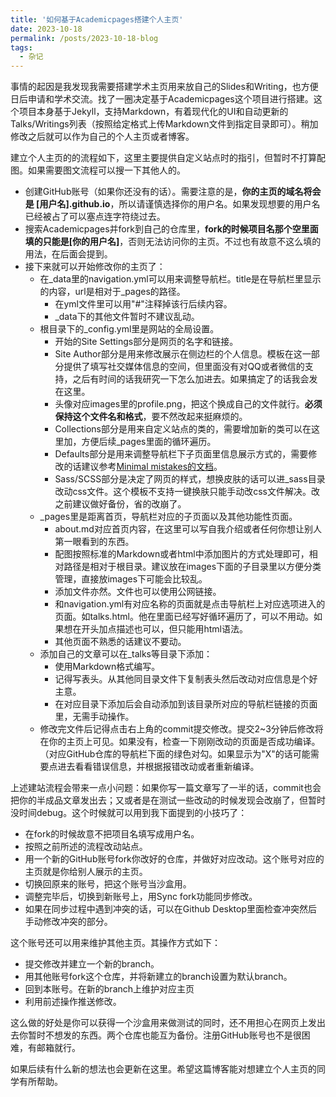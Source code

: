 ```yaml
---
title: '如何基于Academicpages搭建个人主页'
date: 2023-10-18
permalink: /posts/2023-10-18-blog
tags:
  - 杂记
---
```


事情的起因是我发现我需要搭建学术主页用来放自己的Slides和Writing，也方便日后申请和学术交流。找了一圈决定基于Academicpages这个项目进行搭建。这个项目本身基于Jekyll，支持Markdown，有着现代化的UI和自动更新的Talks/Writings列表（按照给定格式上传Markdown文件到指定目录即可）。稍加修改之后就可以作为自己的个人主页或者博客。

建立个人主页的的流程如下，这里主要提供自定义站点时的指引，但暂时不打算配图。如果需要图文流程可以搜一下其他人的。
* 创建GitHub账号（如果你还没有的话）。需要注意的是，__你的主页的域名将会是 [用户名].github.io__，所以请谨慎选择你的用户名。如果发现想要的用户名已经被占了可以塞点连字符绕过去。
* 搜索Academicpages并fork到自己的仓库里，__fork的时候项目名那个空里面填的只能是[你的用户名]__，否则无法访问你的主页。不过也有故意不这么填的用法，在后面会提到。
* 接下来就可以开始修改你的主页了：
  * 在_data里的navigation.yml可以用来调整导航栏。title是在导航栏里显示的内容，url是相对于_pages的路径。
    * 在yml文件里可以用"#"注释掉该行后续内容。
    * _data下的其他文件暂时不建议乱动。
  * 根目录下的_config.yml里是网站的全局设置。
    * 开始的Site Settings部分是网页的名字和链接。
    * Site Author部分是用来修改展示在侧边栏的个人信息。模板在这一部分提供了填写社交媒体信息的空间，但里面没有对QQ或者微信的支持，之后有时间的话我研究一下怎么加进去。如果搞定了的话我会发在这里。
    * 头像对应images里的profile.png，把这个换成自己的文件就行。__必须保持这个文件名和格式__，要不然改起来挺麻烦的。
    * Collections部分是用来自定义站点的类的，需要增加新的类可以在这里加，方便后续_pages里面的循环遍历。
    * Defaults部分是用来调整导航栏下子页面里信息展示方式的，需要修改的话建议参考[Minimal mistakes的文档](https://mmistakes.github.io/minimal-mistakes/docs/configuration/)。
    * Sass/SCSS部分是决定了网页的样式，想换皮肤的话可以进_sass目录改动css文件。这个模板不支持一键换肤只能手动改css文件解决。改之前建议做好备份，省的改崩了。
  * _pages里是距离首页，导航栏对应的子页面以及其他功能性页面。
    * about.md对应首页内容，在这里可以写自我介绍或者任何你想让别人第一眼看到的东西。
    * 配图按照标准的Markdown或者html中添加图片的方式处理即可，相对路径是相对于根目录。建议放在images下面的子目录里以方便分类管理，直接放images下可能会比较乱。
    * 添加文件亦然。文件也可以使用公网链接。
    * 和navigation.yml有对应名称的页面就是点击导航栏上对应选项进入的页面。如talks.html。他在里面已经写好循环遍历了，可以不用动。如果想在开头加点描述也可以，但只能用html语法。
    * 其他页面不熟悉的话建议不要动。
  * 添加自己的文章可以在_talks等目录下添加：
    * 使用Markdown格式编写。
    * 记得写表头。从其他同目录文件下复制表头然后改动对应信息是个好主意。
    * 在对应目录下添加后会自动添加到该目录所对应的导航栏链接的页面里，无需手动操作。
  * 修改完文件后记得点击右上角的commit提交修改。提交2~3分钟后修改将在你的主页上可见。如果没有，检查一下刚刚改动的页面是否成功编译。（对应GitHub仓库的导航栏下面的绿色对勾。如果显示为"X"的话可能需要点进去看看错误信息，并根据报错改动或者重新编译。
 
上述建站流程会带来一点小问题：如果你写一篇文章写了一半的话，commit也会把你的半成品文章发出去；又或者是在测试一些改动的时候发现会改崩了，但暂时没时间debug。这个时候就可以用到我下面提到的小技巧了：
* 在fork的时候故意不把项目名填写成用户名。
* 按照之前所述的流程改动站点。
* 用一个新的GitHub账号fork你改好的仓库，并做好对应改动。这个账号对应的主页就是你给别人展示的主页。
* 切换回原来的账号，把这个账号当沙盒用。
* 调整完毕后，切换到新账号上，用Sync fork功能同步修改。
* 如果在同步过程中遇到冲突的话，可以在Github Desktop里面检查冲突然后手动修改冲突的部分。

这个账号还可以用来维护其他主页。其操作方式如下：
* 提交修改并建立一个新的branch。
* 用其他账号fork这个仓库，并将新建立的branch设置为默认branch。
* 回到本账号。在新的branch上维护对应主页
* 利用前述操作推送修改。


这么做的好处是你可以获得一个沙盒用来做测试的同时，还不用担心在网页上发出去你暂时不想发的东西。两个仓库也能互为备份。注册GitHub账号也不是很困难，有邮箱就行。

如果后续有什么新的想法也会更新在这里。希望这篇博客能对想建立个人主页的同学有所帮助。
